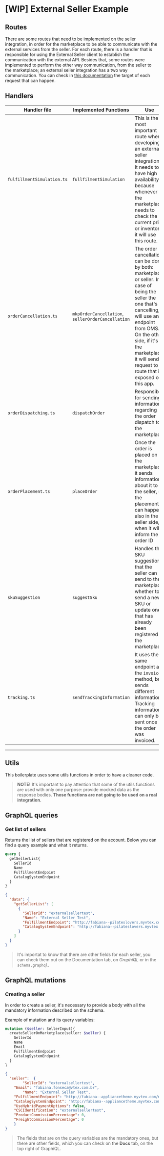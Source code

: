 # [WIP] External Seller Example

## Routes
There are some routes that need to be implemented on the seller integration, in order for the marketplace to be able to communicate with the external services from the seller. For each route, there is a handler that is responsible for using the External Seller client to establish the communication with the external API. Besides that, some routes were implemented to perform the other way communication, from the seller to the marketplace; an external seller integration has a two way communication. You can check in [this documentation](https://developers.vtex.com/vtex-developer-docs/docs/external-seller-integration-connector) the target of each request that can happen.

## Handlers

| **Handler file**            | **Implemented Functions**                          | Use                                                                  |
|-----------------------------|----------------------------------------------------|----------------------------------------------------------------------|
| `fulfillmentSimulation.ts`  | `fullfilmentSimulation`                            | This is the most important route when developing an external seller integration. It needs to have high availability, because whenever the marketplace needs to check the current price or inventory, it will use this route.                                                                                                                                                    |
| `orderCancellation.ts`      |  `mkpOrderCancellation`, `sellerOrderCancellation` | The order cancellation can be done by both: marketplace or seller. In case of being the seller the one that's cancelling, it will use an endpoint from OMS. On the other side, if it's the marketplace, it will send a request to a route that is exposed on this app.                                                                                                                   |
| `orderDispatching.ts`       | `dispatchOrder`                                    | Responsible for sending information regarding the order dispatch to the marketplace                                                                                                                                           |
| `orderPlacement.ts`         | `placeOrder`                                       | Once the order is placed on the marketplace, it sends information about it to the seller, so the placement can happen also in the seller side, when it will inform the order ID                                             |
| `skuSuggestion`             | `suggestSku`                                       | Handles the SKU suggestions that the seller can send to the marketplace, whether to send a new SKU or update one that has already been registered in the marketplace.                                                 || `invoice.ts`                | `invoiceOrder`                                     | Implements the order invoice on the seller side. It has to connect to its external API                                                                                                                                          |
| `tracking.ts`               | `sendTrackingInformation`                          | It uses the same endpoint as the `invoice` method, but sends different information. Tracking information can only be sent once the order was invoiced.                                                                 |

---

## Utils
This boilerplate uses some utils functions in order to have a cleaner code. 
> **NOTE!** It's important to pay attention that some of the utils functions are used with only one purpose: provide mocked data as the response bodies. **Those functions are not going to be used on a real integration.**

## GraphQL queries
### Get list of sellers
Returns the list of sellers that are registered on the account. Below you can find a query example and what it returns.
```graphql
query {
  getSellerList{
    SellerId
    Name
    FulfillmentEndpoint
    CatalogSystemEndpoint
  }
}
```

```json
{
  "data": {
    "getSellerList": [
      {
        "SellerId": "externalsellertest",
        "Name": "External Seller Test",
        "FulfillmentEndpoint": "http://fabiana--pilateslovers.myvtex.com/my-seller",
        "CatalogSystemEndpoint": "http://fabiana--pilateslovers.myvtex.com/my-seller"
      }
    ]
  }
}
```

> It's importat to know that there are other fields for each seller, you can check them out on the Documentation tab, on _GraphiQL_ or in the `schema.graphql`.

## GraphQL mutations
### Creating a seller
In order to create a seller, it's necessary to provide a body with all the mandatory information described on the schema.

Example of mutation and its query variables:
```graphql
mutation ($seller: SellerInput){
  createSellerOnMarketplace(seller: $seller) {
    SellerId
    Name
    Email
    FulfillmentEndpoint
    CatalogSystemEndpoint
  }
}
```

```json
{
  "seller":  {
		"SellerId": "externalsellertest",
    "Email": "fabiana.fonseca@vtex.com.br",
		"Name": "External Seller Test",
    "FulfillmentEndpoint": "http://fabiana--appliancetheme.myvtex.com/my-seller",
    "CatalogSystemEndpoint": "http://fabiana--appliancetheme.myvtex.com/my-seller",
    "UseHybridPaymentOptions": false,
    "CSCIdentification": "externalsellertest",
    "ProductCommissionPercentage": 0,
    "FreightCommissionPercentage": 0
	}
}
```

> The fields that are on the query variables are the mandatory ones, but there are other fields, which you can check on the **Docs** tab, on the top right of GraphiQL.
